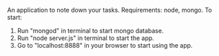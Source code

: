 An application to note down your tasks.
Requirements: node, mongo.
To start:
1. Run "mongod" in terminal to start mongo database.
2. Run "node server.js" in terminal to start the app.
3. Go to "localhost:8888" in your browser to start using the app.